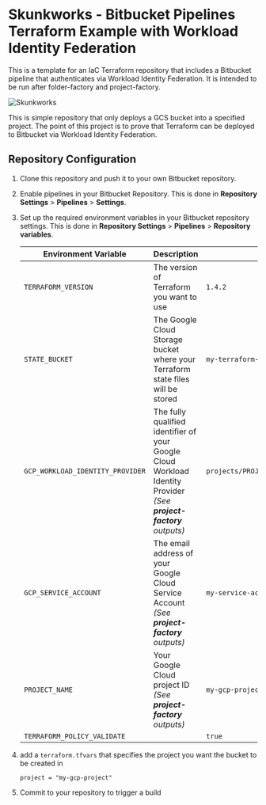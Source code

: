 # Skunkworks - Bitbucket Pipelines Terraform Example with Workload Identity Federation

This is a template for an IaC Terraform repository that includes a Bitbucket pipeline that authenticates via Workload Identity Federation. It is intended to be run after folder-factory and project-factory.

![Skunkworks](https://user-images.githubusercontent.com/94000358/169810982-36f01de2-e5e5-4ecd-b98e-3cf5a6aa9f81.png)



This is simple repository that only deploys a GCS bucket into a specified project. The point of this project is to prove that Terraform can be deployed to Bitbucket via Workload Identity Federation. 

## Repository Configuration

1. Clone this repository and push it to your own Bitbucket repository.
1. Enable pipelines in your Bitbucket Repository. This is done in **Repository Settings** > **Pipelines** > **Settings**.
2. Set up the required environment variables in your Bitbucket repository settings. This is done in **Repository Settings** > **Pipelines** > **Repository variables**.

   | Environment Variable            | Description                                                                       | Example Value                                               |
   |---------------------------------|-----------------------------------------------------------------------------------|-------------------------------------------------------------|
   | `TERRAFORM_VERSION`             | The version of Terraform you want to use                                          | `1.4.2`                                                   |
   | `STATE_BUCKET`                   | The Google Cloud Storage bucket where your Terraform state files will be stored | `my-terraform-state-bucket`                              |
   | `GCP_WORKLOAD_IDENTITY_PROVIDER`| The fully qualified identifier of your Google Cloud Workload Identity Provider *(See **project-factory** outputs)* | `projects/PROJECT_NUMBER/locations/global/workloadIdentityPools/POOL_ID/providers/PROVIDER_ID` |
   | `GCP_SERVICE_ACCOUNT`           | The email address of your Google Cloud Service Account *(See **project-factory** outputs)* | `my-service-account@my-project.iam.gserviceaccount.com` |
   | `PROJECT_NAME`                  | Your Google Cloud project ID *(See **project-factory** outputs)* | `my-gcp-project`                                             |
   | `TERRAFORM_POLICY_VALIDATE`     |  | `true`|
1. add a `terraform.tfvars` that specifies the project you want the bucket to be created in
    ```hcl
    project = "my-gcp-project"
    ```
1. Commit to your repository to trigger a build

